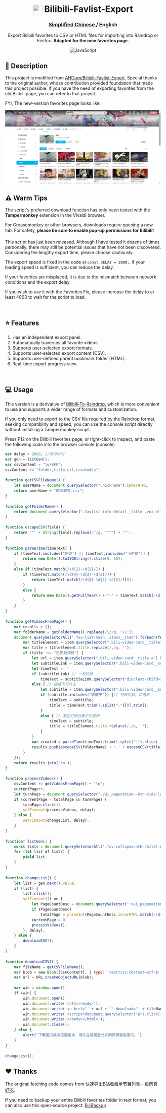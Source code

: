 <div align="center">

#  <img src="https://www.bilibili.com/favicon.ico" width="30" height="30" style="vertical-align: text-bottom;">  <a href="https://greasyfork.org/zh-CN/scripts/523629-%E9%80%82%E9%85%8D%E6%96%B0%E7%89%88%E9%A1%B5%E9%9D%A2-%E5%93%94%E5%93%A9%E5%93%94%E5%93%A9%E6%94%B6%E8%97%8F%E5%A4%B9%E5%AF%BC%E5%87%BA" style="text-decoration: none;"> Bilibili-Favlist-Export </a>

### <a href="https://github.com/vanilla-tiramisu/Bilibili-Favlist-Export/"> Simplified Chinese </a>  / English 

Export Bilibili favorites to CSV or HTML files for importing into Raindrop or Firefox. **Adapted for the new favorites page.**

![JavaScript](https://img.shields.io/badge/javascript-%23323330.svg?style=for-the-badge&logo=javascript&logoColor=%23F7DF1E) 

</div>

## 👀 Description

This project is modified from [AHCorn/Bilibili-Favlist-Export](https://github.com/AHCorn/Bilibili-Favlist-Export). Special thanks to the original author, whose contribution provided foundation that made this project possible. If you have the need of exporting favorites from the old Bilibili page, you can refer to that project.

FYI, The new-version favorites page looks like:

![new-version](image.png)

## ⚠ Warm Tips
The script's preferred download function has only been tested with the **Tampermonkey** extension in the Vivaldi browser.

For Greasemonkey or other browsers, downloads require opening a new tab. For safety, **please be sure to enable pop-up permissions for Bilibili**❗

This script has just been released. Although I have tested it dozens of times personally, there may still be potential issues that have not been discovered. Considering the lengthy export time, please choose cautiously.

The export speed is fixed in the code at ``` const DELAY = 2000; ```. If your loading speed is sufficient, you can reduce the delay.

If your favorites are misplaced, it is due to the mismatch between network conditions and the export delay.

If you wish to use it with the Favorites Fix, please increase the delay to at least 4000 to wait for the script to load.



<br>

## ⭐ Features
1. Has an independent export panel.
2. Automatically traverses all favorite videos.
3. Supports user-selected export formats.
4. Supports user-selected export content (CSV).
5. Supports user-defined parent bookmark folder (HTML).
6. Real-time export progress view.
   
<br>


## 💻 Usage
This version is a derivative of [Bilibili-To-Raindrop](https://github.com/AHCorn/Bilibili-To-Raindrop), which is more convenient to use and supports a wider range of formats and customization.

If you only need to export to the CSV file required by the Raindrop format, seeking compatibility and speed, you can use the console script directly without installing a Tampermonkey script.

Press F12 on the Bilibili favorites page, or right-click to inspect, and paste the following code into the browser console (console)
```js
var delay = 2000; //等待时间
var gen = listGen();
var csvContent = "\uFEFF";
csvContent += "folder,title,url,created\n";

function getCSVFileName() {
    let userName = document.querySelector(".nickname").innerHTML;
    return userName + "的收藏夹.csv";
}

function getFolderName() {
    return document.querySelector(".favlist-info-detail__title .vui_ellipsis").innerHTML;
}

function escapeCSV(field) {
    return '"' + String(field).replace(/"/g, '""') + '"';
}

function parseTime(timeText) {
    if (timeText.includes("刚刚") || timeText.includes("小时前")) {
        return new Date().toISOString().slice(0, 10);
    }
    else if (timeText.match(/\d{2}-\d{2}/)) {
        if (timeText.match(/\d{4}-\d{2}-\d{2}/)) {
            return timeText.match(/\d{4}-\d{2}-\d{2}/)[0];
        }
        else {
            return new Date().getFullYear() + "-" + timeText.match(/\d{2}-\d{2}/)[0];
        }
    }
}

function getVideosFromPage() {
    var results = [];
    var folderName = getFolderName().replace(/\//g, '\\');
    document.querySelectorAll(".fav-list-main .items__item").forEach(function (item) {
        var titleElement = item.querySelector(".bili-video-card__title");
        var title = titleElement.title.replace(/,/g, '');
        if (title !== "已失效视频") {
            let url = item.querySelector(".bili-video-card__title a").href
            let subtitleLink = item.querySelector(".bili-video-card__subtitle a")
            let timeText = ''
            if (subtitleLink) // 一般视频
                timeText = subtitleLink.querySelector("div:last-child>span").title
            else { // 链接不可点击
                let subtitle = item.querySelector(".bili-video-card__subtitle>span").title
                if (subtitle.includes("收藏于")) {// 特殊视频，如电影
                    timeText = subtitle;
                    title = timeText.trim().split("·")[0].trim();
                }
                else { // 某些订阅合集中的视频
                    timeText = subtitle;
                    title = titleElement.title.replace(/,/g, '');
                }
            }
            var created = parseTime(timeText.trim().split("·").slice(-1)[0].trim());
            results.push(escapeCSV(folderName) + ',' + escapeCSV(title) + ',' + escapeCSV(url) + ',' + escapeCSV(created));
        }
    });
    return results.join('\n');
}

function processVideos() {
    csvContent += getVideosFromPage() + '\n';
    currentPage++;
    let turnPage = document.querySelector(".vui_pagenation--btn-side:last-child");
    if (currentPage < totalPage && turnPage) {
        turnPage.click();
        setTimeout(processVideos, delay);
    } else {
        setTimeout(changeList, delay);
    }
}

function* listGen() {
    const lists = document.querySelectorAll(".fav-collapse:nth-child(-n+2) .vui_collapse_item .fav-sidebar-item .vui_sidebar-item");
    for (let list of lists) {
        yield list;
    }
}

function changeList() {
    let list = gen.next().value;
    if (list) {
        list.click();
        setTimeout(() => {
            let PageCountDesc = document.querySelector(".vui_pagenation-go__count")
            if (PageCountDesc)
                totalPage = parseInt(PageCountDesc.innerHTML.match(/\d+/)[0]) || 1;
            currentPage = 0;
            processVideos();
        }, delay);
    } else {
        downloadCSV();
    }
}

function downloadCSV() {
    var fileName = getCSVFileName();
    var blob = new Blob([csvContent], { type: 'text/csv;charset=utf-8;' });
    var url = URL.createObjectURL(blob);

    var win = window.open();
    if (win) {
        win.document.open();
        win.document.write('<html><body>');
        win.document.write('<a href="' + url + '" download="' + fileName + '">点击下载</a>');
        win.document.write('<script>document.querySelector("a").click();</script>');
        win.document.write('</body></html>');
        win.document.close();
    } else {
        alert('下载窗口被浏览器阻止，请先在设置里允许网页弹窗后重试。');
    }
}

changeList();

```

## ❤️ Thanks

The original fetching code comes from [快速导出B站收藏单节目列表 - 鱼肉真好吃](https://www.cnblogs.com/toumingbai/p/11399238.html). 

If you need to backup your entire Bilibili favorites folder in text format, you can also use this open-source project: [BiliBackup](https://github.com/sweatran/BiliBackup?tab=readme-ov-file)
